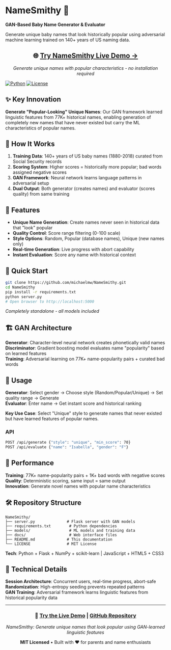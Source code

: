 # NameSmithy 🔨

**GAN-Based Baby Name Generator & Evaluator**

Generate unique baby names that look historically popular using adversarial machine learning trained on 140+ years of US naming data.

<div align="center">

## 🌐 [**Try NameSmithy Live Demo →**](https://michaelmw.github.io/NameSmithy)

*Generate unique names with popular characteristics - no installation required*

</div>

[![Python](https://img.shields.io/badge/python-3.7+-blue.svg)](https://python.org)
[![License](https://img.shields.io/badge/license-MIT-green.svg)](LICENSE)

## ✨ Key Innovation

**Generate "Popular-Looking" Unique Names**: Our GAN framework learned linguistic features from 77K+ historical names, enabling generation of completely new names that have never existed but carry the ML characteristics of popular names.

## 🧠 How It Works

1. **Training Data**: 140+ years of US baby names (1880-2018) curated from Social Security records
2. **Scoring System**: Higher scores = historically more popular; bad words assigned negative scores  
3. **GAN Framework**: Neural network learns language patterns in adversarial setup
4. **Dual Output**: Both generator (creates names) and evaluator (scores quality) from same training

## 🎯 Features

- **Unique Name Generation**: Create names never seen in historical data that "look" popular
- **Quality Control**: Score range filtering (0-100 scale)
- **Style Options**: Random, Popular (database names), Unique (new names only)
- **Real-time Generation**: Live progress with abort capability
- **Instant Evaluation**: Score any name with historical context

## 🚀 Quick Start

```bash
git clone https://github.com/michaelmw/NameSmithy.git
cd NameSmithy
pip install -r requirements.txt
python server.py
# Open browser to http://localhost:5000
```

*Completely standalone - all models included*

## 🏗️ GAN Architecture

**Generator**: Character-level neural network creates phonetically valid names  
**Discriminator**: Gradient boosting model evaluates name "popularity" based on learned features  
**Training**: Adversarial learning on 77K+ name-popularity pairs + curated bad words

## 📖 Usage

**Generator**: Select gender → Choose style (Random/Popular/Unique) → Set quality range → Generate  
**Evaluator**: Enter name → Get instant score and historical ranking

**Key Use Case**: Select "Unique" style to generate names that never existed but have learned features of popular names.

### API
```bash
POST /api/generate {"style": "unique", "min_score": 70}
POST /api/evaluate {"name": "Isabella", "gender": "F"}
```

## 🎯 Performance

**Training**: 77K+ name-popularity pairs + 1K+ bad words with negative scores  
**Quality**: Deterministic scoring, same input = same output  
**Innovation**: Generate novel names with popular name characteristics

## 🛠️ Repository Structure

```
NameSmithy/
├── server.py              # Flask server with GAN models
├── requirements.txt        # Python dependencies
├── models/                 # ML models and training data
├── docs/                   # Web interface files
├── README.md              # This documentation
└── LICENSE                # MIT License
```

**Tech**: Python + Flask + NumPy + scikit-learn | JavaScript + HTML5 + CSS3

## 🔬 Technical Details

**Session Architecture**: Concurrent users, real-time progress, abort-safe  
**Randomization**: High-entropy seeding prevents repeated patterns  
**GAN Training**: Adversarial framework learns linguistic features from historical popularity data

---

<div align="center">

### 🚀 [**Try the Live Demo**](https://michaelmw.github.io/NameSmithy) | [**GitHub Repository**](https://github.com/michaelmw/NameSmithy)

*NameSmithy: Generate unique names that look popular using GAN-learned linguistic features*

**MIT Licensed** • Built with ❤️ for parents and name enthusiasts

</div>